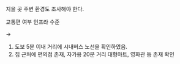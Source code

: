지을 곳 주변 환경도 조사해야 한다.

 교통편 여부
 인프라 수준

->
1. 도보 5분 이내 거리에 시내버스 노선을 확인하였음.
2. 집 근처에 편의점 존재, 자가용 20분 거리 대형마트, 영화관 등 존재 확인

